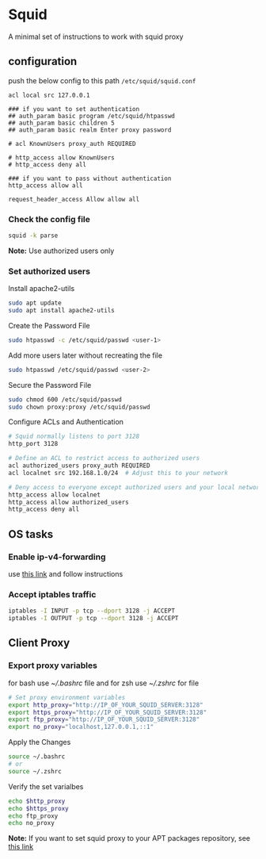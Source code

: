 # Squid

A minimal set of instructions to work with squid proxy

## configuration

push the below config to this path `/etc/squid/squid.conf`

```config
acl local src 127.0.0.1

### if you want to set authentication
## auth_param basic program /etc/squid/htpasswd
## auth_param basic children 5
## auth_param basic realm Enter proxy password

# acl KnownUsers proxy_auth REQUIRED

# http_access allow KnownUsers
# http_access deny all

### if you want to pass without authentication
http_access allow all

request_header_access Allow allow all
```

### Check the config file

```bash
squid -k parse
```

**Note:** Use authorized users only

### Set authorized users

Install apache2-utils

```bash
sudo apt update
sudo apt install apache2-utils
```

Create the Password File

```bash
sudo htpasswd -c /etc/squid/passwd <user-1>
```

Add more users later without recreating the file

```bash
sudo htpasswd /etc/squid/passwd <user-2>
```

Secure the Password File

```bash
sudo chmod 600 /etc/squid/passwd
sudo chown proxy:proxy /etc/squid/passwd
```

Configure ACLs and Authentication

```bash
# Squid normally listens to port 3128
http_port 3128

# Define an ACL to restrict access to authorized users
acl authorized_users proxy_auth REQUIRED
acl localnet src 192.168.1.0/24  # Adjust this to your network

# Deny access to everyone except authorized users and your local network
http_access allow localnet
http_access allow authorized_users
http_access deny all
```

## OS tasks

### Enable ip-v4-forwarding

use [this link][ip_v4_forwarding] and follow instructions

### Accept iptables traffic

```bash
iptables -I INPUT -p tcp --dport 3128 -j ACCEPT
iptables -I OUTPUT -p tcp --dport 3128 -j ACCEPT
```

## Client Proxy

### Export proxy variables

for bash use _~/.bashrc_ file and for zsh use _~/.zshrc_ for file

```bash
# Set proxy environment variables
export http_proxy="http://IP_OF_YOUR_SQUID_SERVER:3128"
export https_proxy="http://IP_OF_YOUR_SQUID_SERVER:3128"
export ftp_proxy="http://IP_OF_YOUR_SQUID_SERVER:3128"
export no_proxy="localhost,127.0.0.1,::1"
```

Apply the Changes

```bash
source ~/.bashrc
# or
source ~/.zshrc
```

Verify the set varialbes

```bash
echo $http_proxy
echo $https_proxy
echo ftp_proxy
echo no_proxy
```

**Note:** If you want to set squid proxy to your APT packages repository, see [this link][apt_proxy]

<!-- links -->
[ip_v4_forwarding]: ../../../OS/GNU-Linux/CLI/networks.md#kernel-ip-forwarding
[apt_proxy]: ../../../OS/GNU-Linux/dist/ubuntu.md#set-apt-proxy
